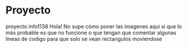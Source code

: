# Proyecto
proyecto info1138
Hola!
No supe cómo poner las imagenes aqui si que lo más probable es que no funcione o que tengan que 
comentar algunas lineas de codigo para que solo se vean rectangulos moviendose

